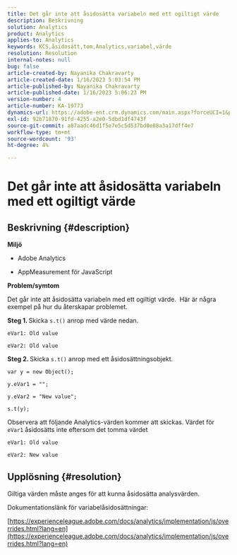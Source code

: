 ```yaml
---
title: Det går inte att åsidosätta variabeln med ett ogiltigt värde
description: Beskrivning
solution: Analytics
product: Analytics
applies-to: Analytics
keywords: KCS,åsidosätt,tom,Analytics,variabel,värde
resolution: Resolution
internal-notes: null
bug: false
article-created-by: Nayanika Chakravarty
article-created-date: 1/16/2023 5:03:54 PM
article-published-by: Nayanika Chakravarty
article-published-date: 1/16/2023 5:06:23 PM
version-number: 4
article-number: KA-19773
dynamics-url: https://adobe-ent.crm.dynamics.com/main.aspx?forceUCI=1&pagetype=entityrecord&etn=knowledgearticle&id=7cac99bc-bf95-ed11-aad1-6045bd006149
exl-id: 92b71870-91fd-4255-a2e0-5dbd1df4743f
source-git-commit: a87aadc46d1f5e7e5c5d537bd0e88a3a17dff4e7
workflow-type: tm+mt
source-wordcount: '93'
ht-degree: 4%

---
```


# Det går inte att åsidosätta variabeln med ett ogiltigt värde

## Beskrivning {#description}


<b>Miljö</b>

- Adobe Analytics

- AppMeasurement för JavaScript

<b>Problem/symtom</b>

Det går inte att åsidosätta variabeln med ett ogiltigt värde.  Här är några exempel på hur du återskapar problemet.

<b>Steg 1. </b>Skicka `s.t()` anrop med värde nedan.


```
eVar1: Old value

eVar2: Old value
```


<b>Steg 2. </b>Skicka `s.t()` anrop med ett åsidosättningsobjekt.


```
var y = new Object();

y.eVar1 = "";

y.eVar2 = "New value";

s.t(y);
```


Observera att följande Analytics-värden kommer att skickas. Värdet för `eVar1` åsidosätts inte eftersom det tomma värdet


```
eVar1: Old value

eVar2: New value
```



## Upplösning {#resolution}


Giltiga värden måste anges för att kunna åsidosätta analysvärden.

Dokumentationslänk för variabelåsidosättningar:

[https://experienceleague.adobe.com/docs/analytics/implementation/js/overrides.html?lang=en](https://experienceleague.adobe.com/docs/analytics/implementation/js/overrides.html?lang=en)
